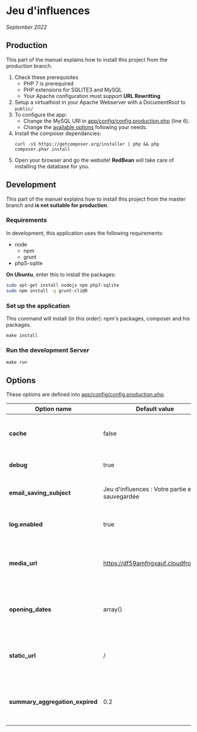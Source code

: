 Jeu d'influences
================

_September 2022_


## Production

This part of the manuel explains how to install this project from the production branch.

1. Check these prerequisites
	* PHP 7 is prerequired
	* PHP extensions for SQLITE3 and MySQL
	* Your Apache configuration must support **URL Rewritting**
1. Setup a virtualhost in your Apache Webserver with a DocumentRoot to `public/`
1. To configure the app:
	* Change the MySQL URI in [app/config/config.production.php](app/config/config.production.php) (line 6). 
	* Change the [available options](#options) following your needs.
1. Install the composer dependancies:  
    ```
    curl -sS https://getcomposer.org/installer | php && php composer.phar install
    ```
1. Open your browser and go the website! **RedBean** will take care of installing the database for you.

## Development

This part of the manuel explains how to install this project from the master branch and **is not suitable for production**.

### Requirements

In development, this application uses the following requirements:

* node 
    * npm
    * grunt
* php5-sqlite

**On Ubuntu**, enter this to install the packages:

```bash 
sudo apt-get install nodejs npm php7-sqlite
sudo npm install -g grunt-cli@0
``` 

### Set up the application

This command will install (in this order): npm's packages, composer and his packages.

	make install

### Run the development Server

	make run
	
## Options

These options are defined into [app/config/config.production.php](app/config/config.production.php).

| Option name                     | Default value                                   | Definition
| ------------------------------- | ----------------------------------------------- | -------------------
| **cache**                       | false                                           | Disable or enable server side cache
| **debug**                       | true                                            | Display debug message
| **email_saving_subject**        | Jeu d'influences : Votre partie est sauvegardée | Subject of the mail to save a game
| **log.enabled**                 | true                                            | Disable or enable server logs
| **media_url**                   | https://df59amfngxauf.cloudfront.net            | Repository of the video sounds and large files
| **opening_dates**               | array()                                         | Opening dates of each chapter (disabled feature)
| **static_url**                  | /                                               | Assets URL (if you  want to move static files)
| **summary_aggregation_expired** | 0.2                                             | Time after which we should re-aggregate summary (in hours)

